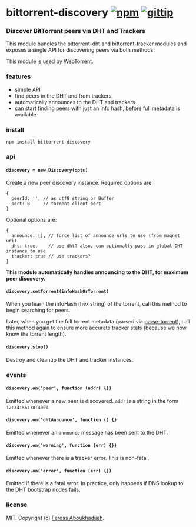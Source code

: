 # bittorrent-discovery [![npm](https://img.shields.io/npm/v/bittorrent-discovery.svg)](https://npmjs.org/package/bittorrent-discovery) [![gittip](https://img.shields.io/gittip/feross.svg)](https://www.gittip.com/feross/)

### Discover BitTorrent peers via DHT and Trackers

This module bundles the [bittorrent-dht](https://github.com/feross/bittorrent-dht) and
[bittorrent-tracker](https://github.com/feross/bittorrent-tracker) modules and exposes
a single API for discovering peers via both methods.

This module is used by [WebTorrent](http://webtorrent.io).

### features

- simple API
- find peers in the DHT and from trackers
- automatically announces to the DHT and trackers
- can start finding peers with just an info hash, before full metadata is available

### install

```
npm install bittorrent-discovery
```

### api

#### `discovery = new Discovery(opts)`

Create a new peer discovery instance. Required options are:

```
{
  peerId: '', // as utf8 string or Buffer
  port: 0     // torrent client port
}
```

Optional options are:

```
{
  announce: [], // force list of announce urls to use (from magnet uri)
  dht: true,    // use dht? also, can optionally pass in global DHT instance to use
  tracker: true // use trackers?
}
```

**This module automatically handles announcing to the DHT, for maximum peer discovery.**

#### `discovery.setTorrent(infoHashOrTorrent)`

When you learn the infoHash (hex string) of the torrent, call this method to begin
searching for peers.

Later, when you get the full torrent metadata (parsed via [parse-torrent](https://github.com/feross/parse-torrent)), call this method again to ensure more accurate tracker stats
(because we now know the torrent length).

#### `discovery.stop()`

Destroy and cleanup the DHT and tracker instances.

### events

#### `discovery.on('peer', function (addr) {})`

Emitted whenever a new peer is discovered. `addr` is a string in the form
`12:34:56:78:4000`.

#### `discovery.on('dhtAnnounce', function () {}`

Emitted whenever an `announce` message has been sent to the DHT.

#### `discovery.on('warning', function (err) {})`

Emitted whenever there is a tracker error. This is non-fatal.

#### `discovery.on('error', function (err) {})`

Emitted if there is a fatal error. In practice, only happens if DNS lookup to the
DHT bootstrap nodes fails.

### license

MIT. Copyright (c) [Feross Aboukhadijeh](http://feross.org).

